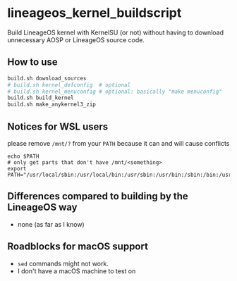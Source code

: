 # lineageos_kernel_buildscript

Build LineageOS kernel with KernelSU (or not) without having to download unnecessary AOSP or LineageOS source code.

## How to use

```bash
build.sh download_sources
# build.sh kernel_defconfig  # optional
# build.sh kernel_menuconfig # optional: basically "make menuconfig"
build.sh build_kernel
build.sh make_anykernel3_zip
```

## Notices for WSL users

please remove `/mnt/?` from your `PATH` because it can and will cause conflicts

```
echo $PATH
# only get parts that don't have /mnt/<something>
export PATH="/usr/local/sbin:/usr/local/bin:/usr/sbin:/usr/bin:/sbin:/bin:/usr/games:/usr/local/games:/usr/lib/wsl/lib"
```

## Differences compared to building by the LineageOS way

- none (as far as I know)

## Roadblocks for macOS support

- `sed` commands might not work.
- I don't have a macOS machine to test on
